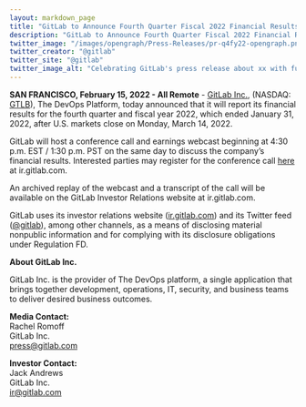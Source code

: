 ```yaml
---
layout: markdown_page
title: "GitLab to Announce Fourth Quarter Fiscal 2022 Financial Results"
description: "GitLab to Announce Fourth Quarter Fiscal 2022 Financial Results"
twitter_image: "/images/opengraph/Press-Releases/pr-q4fy22-opengraph.png"
twitter_creator: "@gitlab"
twitter_site: "@gitlab"
twitter_image_alt: "Celebrating GitLab's press release about xx with fun emojis"
---
```


**SAN FRANCISCO, February 15, 2022 - All Remote** - [GitLab Inc.](https://about.gitlab.com/), (NASDAQ: [GTLB](https://www.nasdaq.com/market-activity/stocks/gtlb)), The DevOps Platform, today announced that it will report its financial results for the fourth quarter and fiscal year 2022, which ended January 31, 2022, after U.S. markets close on Monday, March 14, 2022. 

GitLab will host a conference call and earnings webcast beginning at 4:30 p.m. EST / 1:30 p.m. PST on the same day to discuss the company’s financial results. Interested parties may register for the conference call [here](https://gitlab.zoom.us/webinar/register/WN_EH9W_TbPR1OPd4u5aeRF0A) at ir.gitlab.com.

An archived replay of the webcast and a transcript of the call will be available on the GitLab Investor Relations website at ir.gitlab.com.

GitLab uses its investor relations website ([ir.gitlab.com](https://ir.gitlab.com/)) and its Twitter feed ([@gitlab](https://twitter.com/gitlab)), among other channels, as a means of disclosing material nonpublic information and for complying with its disclosure obligations under Regulation FD.

**About GitLab Inc.**

GitLab Inc. is the provider of The DevOps platform, a single application that brings together development, operations, IT, security, and business teams to deliver desired business outcomes.

**Media Contact:**
<br>
Rachel Romoff
<br>
GitLab Inc.
<br>
press@gitlab.com

**Investor Contact:**
<br>
Jack Andrews
<br>
GitLab Inc.
<br>
ir@gitlab.com
